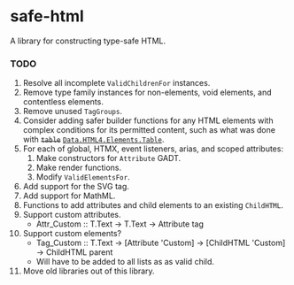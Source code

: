 # safe-html

A library for constructing type-safe HTML.

### TODO

1. Resolve all incomplete `ValidChildrenFor` instances.
2. Remove type family instances for non-elements, void elements, and contentless elements.
3. Remove unused `TagGroups`.
4. Consider adding safer builder functions for any HTML elements with
complex conditions for its permitted content, such as what was done with <del>`table`</del> <ins>`Data.HTML4.Elements.Table`</ins>.
5. For each of global, HTMX, event listeners, arias, and scoped
attributes:
    1. Make constructors for `Attribute` GADT.
    2. Make render functions.
    3. Modify `ValidElementsFor`.
6. Add support for the SVG tag.
7. Add support for MathML.
8. Functions to add attributes and child elements to an existing `ChildHTML`.
9. Support custom attributes.
    * Attr_Custom :: T.Text -> T.Text -> Attribute tag
10. Support custom elements?
    * Tag_Custom :: T.Text -> [Attribute 'Custom] -> [ChildHTML 'Custom] -> ChildHTML parent
    * Will have to be added to all lists as as valid child.
11. Move old libraries out of this library.


